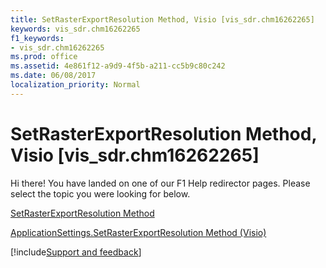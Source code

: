 ```yaml
---
title: SetRasterExportResolution Method, Visio [vis_sdr.chm16262265]
keywords: vis_sdr.chm16262265
f1_keywords:
- vis_sdr.chm16262265
ms.prod: office
ms.assetid: 4e861f12-a9d9-4f5b-a211-cc5b9c80c242
ms.date: 06/08/2017
localization_priority: Normal
---
```



# SetRasterExportResolution Method, Visio [vis_sdr.chm16262265]

Hi there! You have landed on one of our F1 Help redirector pages. Please select the topic you were looking for below.

[SetRasterExportResolution Method](http://msdn.microsoft.com/library/24a9c9a3-ff64-0acf-61c7-08dc3e45c0d8%28Office.15%29.aspx)

[ApplicationSettings.SetRasterExportResolution Method (Visio)](http://msdn.microsoft.com/library/18b28fe1-4460-940c-0de7-566a608a8f04%28Office.15%29.aspx)

[!include[Support and feedback](~/includes/feedback-boilerplate.md)]